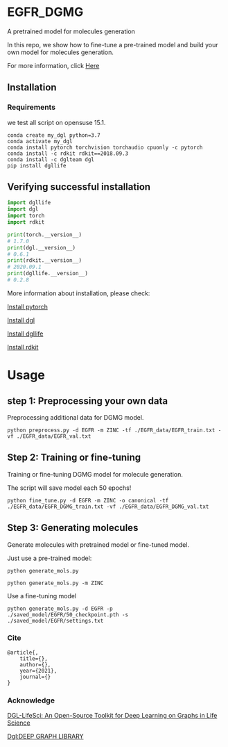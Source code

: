 # EGFR_DGMG
 A pretrained model for molecules generation
 
 In this repo, we show how to fine-tune a pre-trained model and build your own model for molecules generation.

 For more information, click [Here](https://docs.dgl.ai/tutorials/models/3_generative_model/5_dgmg.html)

## Installation
### Requirements

we test all script on opensuse 15.1.

```
conda create my_dgl python=3.7
conda activate my_dgl
conda install pytorch torchvision torchaudio cpuonly -c pytorch
conda install -c rdkit rdkit==2018.09.3
conda install -c dglteam dgl
pip install dgllife
```

## Verifying successful installation

```python
import dgllife
import dgl
import torch
import rdkit

print(torch.__version__)
# 1.7.0
print(dgl.__version__)
# 0.6.1
print(rdkit.__version__)
# 2020.09.1
print(dgllife.__version__)
# 0.2.8
```

More information about installation, please check:

[Install pytorch](https://pytorch.org/get-started/locally/)

[Install dgl](https://www.dgl.ai/pages/start.html)

[Install dgllife](https://lifesci.dgl.ai/index.html)

[Install rdkit](https://www.rdkit.org/docs/Install.html)

# Usage

## step 1: Preprocessing your own data

Preprocessing additional data for DGMG model.

```
python preprocess.py -d EGFR -m ZINC -tf ./EGFR_data/EGFR_train.txt -vf ./EGFR_data/EGFR_val.txt
```

## Step 2: Training or fine-tuning

Training or fine-tuning DGMG model for molecule generation.

The script will save model each 50 epochs!

```
python fine_tune.py -d EGFR -m ZINC -o canonical -tf ./EGFR_data/EGFR_DGMG_train.txt -vf ./EGFR_data/EGFR_DGMG_val.txt
```

## Step 3: Generating molecules

Generate molecules with pretrained model or fine-tuned model.

Just use a pre-trained model:

```
python generate_mols.py

python generate_mols.py -m ZINC
```

Use a fine-tuning model

```
python generate_mols.py -d EGFR -p ./saved_model/EGFR/50_checkpoint.pth -s ./saved_model/EGFR/settings.txt
```

### Cite
```
@article{,
    title={},
    author={},
    year={2021},
    journal={}
}
```

### Acknowledge

[DGL-LifeSci: An Open-Source Toolkit for Deep Learning on Graphs in Life Science](https://github.com/awslabs/dgl-lifesci)

[Dgl:DEEP GRAPH LIBRARY](https://github.com/dmlc/dgl)
